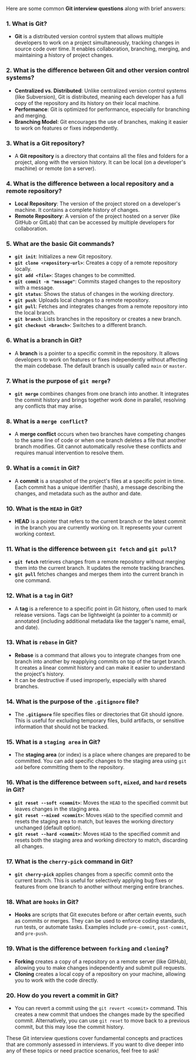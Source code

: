 Here are some common **Git interview questions** along with brief answers:

### 1. **What is Git?**
   - **Git** is a distributed version control system that allows multiple developers to work on a project simultaneously, tracking changes in source code over time. It enables collaboration, branching, merging, and maintaining a history of project changes.

### 2. **What is the difference between Git and other version control systems?**
   - **Centralized vs. Distributed**: Unlike centralized version control systems (like Subversion), Git is distributed, meaning each developer has a full copy of the repository and its history on their local machine.
   - **Performance**: Git is optimized for performance, especially for branching and merging.
   - **Branching Model**: Git encourages the use of branches, making it easier to work on features or fixes independently.

### 3. **What is a Git repository?**
   - A **Git repository** is a directory that contains all the files and folders for a project, along with the version history. It can be local (on a developer's machine) or remote (on a server).

### 4. **What is the difference between a local repository and a remote repository?**
   - **Local Repository**: The version of the project stored on a developer's machine. It contains a complete history of changes.
   - **Remote Repository**: A version of the project hosted on a server (like GitHub or GitLab) that can be accessed by multiple developers for collaboration.

### 5. **What are the basic Git commands?**
   - **`git init`**: Initializes a new Git repository.
   - **`git clone <repository-url>`**: Creates a copy of a remote repository locally.
   - **`git add <file>`**: Stages changes to be committed.
   - **`git commit -m "message"`**: Commits staged changes to the repository with a message.
   - **`git status`**: Shows the status of changes in the working directory.
   - **`git push`**: Uploads local changes to a remote repository.
   - **`git pull`**: Fetches and integrates changes from a remote repository into the local branch.
   - **`git branch`**: Lists branches in the repository or creates a new branch.
   - **`git checkout <branch>`**: Switches to a different branch.

### 6. **What is a branch in Git?**
   - A **branch** is a pointer to a specific commit in the repository. It allows developers to work on features or fixes independently without affecting the main codebase. The default branch is usually called `main` or `master`.

### 7. **What is the purpose of `git merge`?**
   - **`git merge`** combines changes from one branch into another. It integrates the commit history and brings together work done in parallel, resolving any conflicts that may arise.

### 8. **What is a `merge conflict`?**
   - A **merge conflict** occurs when two branches have competing changes to the same line of code or when one branch deletes a file that another branch modifies. Git cannot automatically resolve these conflicts and requires manual intervention to resolve them.

### 9. **What is a `commit` in Git?**
   - A **commit** is a snapshot of the project's files at a specific point in time. Each commit has a unique identifier (hash), a message describing the changes, and metadata such as the author and date.

### 10. **What is the `HEAD` in Git?**
   - **HEAD** is a pointer that refers to the current branch or the latest commit in the branch you are currently working on. It represents your current working context.

### 11. **What is the difference between `git fetch` and `git pull`?**
   - **`git fetch`** retrieves changes from a remote repository without merging them into the current branch. It updates the remote tracking branches.
   - **`git pull`** fetches changes and merges them into the current branch in one command.

### 12. **What is a `tag` in Git?**
   - A **tag** is a reference to a specific point in Git history, often used to mark release versions. Tags can be lightweight (a pointer to a commit) or annotated (including additional metadata like the tagger's name, email, and date).

### 13. **What is `rebase` in Git?**
   - **Rebase** is a command that allows you to integrate changes from one branch into another by reapplying commits on top of the target branch. It creates a linear commit history and can make it easier to understand the project's history.
   - It can be destructive if used improperly, especially with shared branches.

### 14. **What is the purpose of the `.gitignore` file?**
   - The **`.gitignore`** file specifies files or directories that Git should ignore. This is useful for excluding temporary files, build artifacts, or sensitive information that should not be tracked.

### 15. **What is a `staging area` in Git?**
   - The **staging area** (or index) is a place where changes are prepared to be committed. You can add specific changes to the staging area using `git add` before committing them to the repository.

### 16. **What is the difference between `soft`, `mixed`, and `hard` resets in Git?**
   - **`git reset --soft <commit>`**: Moves the `HEAD` to the specified commit but leaves changes in the staging area.
   - **`git reset --mixed <commit>`**: Moves `HEAD` to the specified commit and resets the staging area to match, but leaves the working directory unchanged (default option).
   - **`git reset --hard <commit>`**: Moves `HEAD` to the specified commit and resets both the staging area and working directory to match, discarding all changes.

### 17. **What is the `cherry-pick` command in Git?**
   - **`git cherry-pick`** applies changes from a specific commit onto the current branch. This is useful for selectively applying bug fixes or features from one branch to another without merging entire branches.

### 18. **What are `hooks` in Git?**
   - **Hooks** are scripts that Git executes before or after certain events, such as commits or merges. They can be used to enforce coding standards, run tests, or automate tasks. Examples include `pre-commit`, `post-commit`, and `pre-push`.

### 19. **What is the difference between `forking` and `cloning`?**
   - **Forking** creates a copy of a repository on a remote server (like GitHub), allowing you to make changes independently and submit pull requests.
   - **Cloning** creates a local copy of a repository on your machine, allowing you to work with the code directly.

### 20. **How do you revert a commit in Git?**
   - You can revert a commit using the `git revert <commit>` command. This creates a new commit that undoes the changes made by the specified commit. Alternatively, you can use `git reset` to move back to a previous commit, but this may lose the commit history.

These Git interview questions cover fundamental concepts and practices that are commonly assessed in interviews. If you want to dive deeper into any of these topics or need practice scenarios, feel free to ask!
